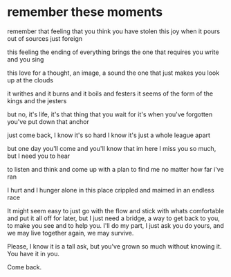 
# remember these moments

remember that feeling that you think you have stolen
this joy when it pours out of sources just foreign

this feeling the ending of everything brings
the one that requires you write and you sing

this love for a thought, an image, a sound
the one that just makes you look up at the clouds

it writhes and it burns and it boils and festers
it seems of the form of the kings and the jesters

but no, it's life, it's that thing that you wait for
it's when you've forgotten you've put down that anchor

just come back, I know it's so hard
I know it's just a whole league apart

but one day you'll come and you'll know that im here
I miss you so much, but I need you to hear

to listen and think and come up with a plan
to find me no matter how far i've ran

I hurt and I hunger alone in this place
crippled and maimed in an endless race




It might seem easy to just go with the flow and stick with whats comfortable and put it all off for later, but I just need a bridge, a way to get back to you, to make you see and to help you. I'll do my part, I just ask you do yours, and we may live together again, we may survive.

Please, I know it is a tall ask, but you've grown so much without knowing it. You have it in you. 

Come back.



